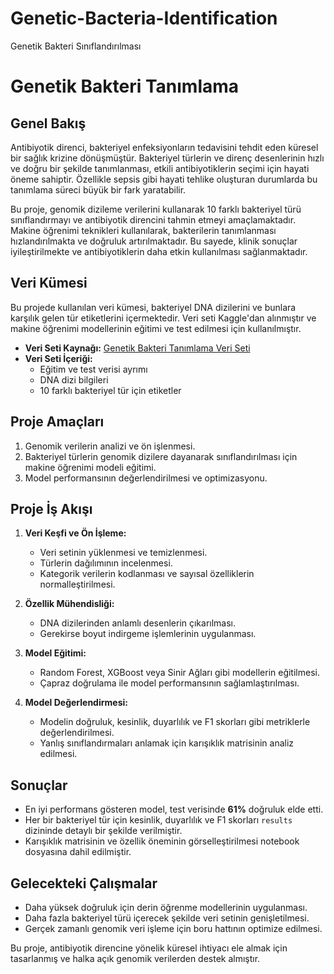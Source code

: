 # Genetic-Bacteria-Identification
Genetik Bakteri Sınıflandırılması
# Genetik Bakteri Tanımlama

## **Genel Bakış**
Antibiyotik direnci, bakteriyel enfeksiyonların tedavisini tehdit eden küresel bir sağlık krizine dönüşmüştür. Bakteriyel türlerin ve direnç desenlerinin hızlı ve doğru bir şekilde tanımlanması, etkili antibiyotiklerin seçimi için hayati öneme sahiptir. Özellikle sepsis gibi hayati tehlike oluşturan durumlarda bu tanımlama süreci büyük bir fark yaratabilir.

Bu proje, genomik dizileme verilerini kullanarak 10 farklı bakteriyel türü sınıflandırmayı ve antibiyotik direncini tahmin etmeyi amaçlamaktadır. Makine öğrenimi teknikleri kullanılarak, bakterilerin tanımlanması hızlandırılmakta ve doğruluk artırılmaktadır. Bu sayede, klinik sonuçlar iyileştirilmekte ve antibiyotiklerin daha etkin kullanılması sağlanmaktadır.

## **Veri Kümesi**
Bu projede kullanılan veri kümesi, bakteriyel DNA dizilerini ve bunlara karşılık gelen tür etiketlerini içermektedir. Veri seti Kaggle'dan alınmıştır ve makine öğrenimi modellerinin eğitimi ve test edilmesi için kullanılmıştır.

- **Veri Seti Kaynağı:** [Genetik Bakteri Tanımlama Veri Seti](https://www.kaggle.com/datasets/gauravduttakiit/genetic-bacteria-identification/data?select=train_dataset.csv)
- **Veri Seti İçeriği:**
  - Eğitim ve test verisi ayrımı
  - DNA dizi bilgileri
  - 10 farklı bakteriyel tür için etiketler

## **Proje Amaçları**
1. Genomik verilerin analizi ve ön işlenmesi.
2. Bakteriyel türlerin genomik dizilere dayanarak sınıflandırılması için makine öğrenimi modeli eğitimi.
3. Model performansının değerlendirilmesi ve optimizasyonu.

## **Proje İş Akışı**
1. **Veri Keşfi ve Ön İşleme:**
   - Veri setinin yüklenmesi ve temizlenmesi.
   - Türlerin dağılımının incelenmesi.
   - Kategorik verilerin kodlanması ve sayısal özelliklerin normalleştirilmesi.

2. **Özellik Mühendisliği:**
   - DNA dizilerinden anlamlı desenlerin çıkarılması.
   - Gerekirse boyut indirgeme işlemlerinin uygulanması.

3. **Model Eğitimi:**
   - Random Forest, XGBoost veya Sinir Ağları gibi modellerin eğitilmesi.
   - Çapraz doğrulama ile model performansının sağlamlaştırılması.

4. **Model Değerlendirmesi:**
   - Modelin doğruluk, kesinlik, duyarlılık ve F1 skorları gibi metriklerle değerlendirilmesi.
   - Yanlış sınıflandırmaları anlamak için karışıklık matrisinin analiz edilmesi.


## **Sonuçlar**
- En iyi performans gösteren model, test verisinde **61%** doğruluk elde etti.
- Her bir bakteriyel tür için kesinlik, duyarlılık ve F1 skorları `results` dizininde detaylı bir şekilde verilmiştir.
- Karışıklık matrisinin ve özellik öneminin görselleştirilmesi notebook dosyasına dahil edilmiştir.

## **Gelecekteki Çalışmalar**
- Daha yüksek doğruluk için derin öğrenme modellerinin uygulanması.
- Daha fazla bakteriyel türü içerecek şekilde veri setinin genişletilmesi.
- Gerçek zamanlı genomik veri işleme için boru hattının optimize edilmesi.


Bu proje, antibiyotik direncine yönelik küresel ihtiyacı ele almak için tasarlanmış ve halka açık genomik verilerden destek almıştır.


